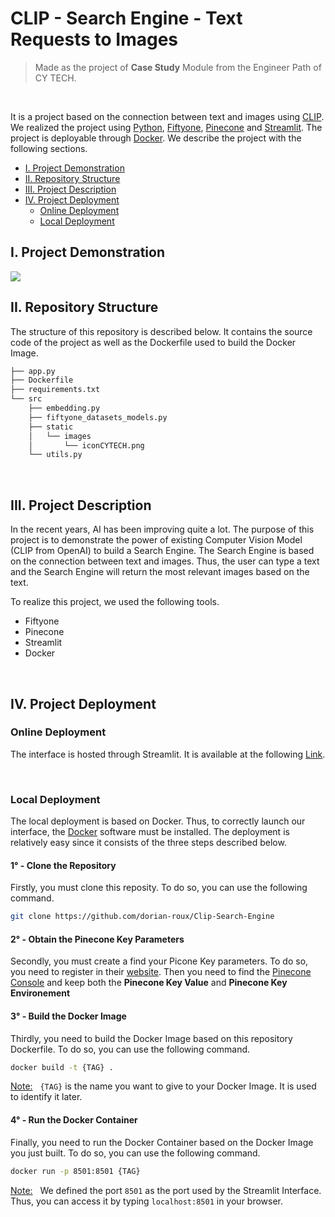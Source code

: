 # CLIP - Search Engine - Text Requests to Images
> Made as the project of **Case Study** Module from the Engineer Path of CY TECH.

<br>

It is a project based on the connection between text and images using [CLIP](https://openai.com/research/clip). We realized the project using [Python](https://www.python.org/), [Fiftyone](https://docs.voxel51.com/), [Pinecone](https://pinecone.io) and [Streamlit](https://streamlit.io/). The project is deployable through [Docker](https://www.docker.com/).
We describe the project with the following sections.
- [I. Project Demonstration](#project-demonstration)
- [II. Repository Structure](#repository-structure)
- [III. Project Description](#project-description)
- [IV. Project Deployment](#project-deployment)
    - [Online Deployment](#online-deployment)
    - [Local Deployment](#local-deployment)


## I. Project Demonstration
<img src="./src/static/gif/Demonstration.gif"/>

<br>

## II. Repository Structure
The structure of this repository is described below. It contains the source code of the project as well as the Dockerfile used to build the Docker Image.

```bash
├── app.py  
├── Dockerfile  
├── requirements.txt    
└── src    
    ├── embedding.py  
    ├── fiftyone_datasets_models.py  
    ├── static    
    │   └── images  
    │       └── iconCYTECH.png  
    └── utils.py
```
<br>

## III. Project Description

In the recent years, AI has been improving quite a lot. The purpose of this project is to demonstrate the power of existing Computer Vision Model (CLIP from OpenAI) to build a Search Engine. The Search Engine is based on the connection between text and images. Thus, the user can type a text and the Search Engine will return the most relevant images based on the text.

To realize this project, we used the following tools.
- Fiftyone
- Pinecone
- Streamlit
- Docker

<br>


## IV. Project Deployment

### Online Deployment

The interface is hosted through Streamlit. It is available at the following [Link](https://dorian-roux-clip-case-study-app-c97l2x.streamlit.app/).

<br>

### Local Deployment

The local deployment is based on Docker. Thus, to correctly launch our interface, the [Docker](https://www.docker.com/) software must be installed. The deployment is relatively easy since it consists of the three steps described below.

#### **1° - Clone the Repository**
Firstly, you must clone this reposity. To do so, you can use the following command.
```bash
git clone https://github.com/dorian-roux/Clip-Search-Engine
```

#### **2° - Obtain the Pinecone Key Parameters**
Secondly, you must create a find your Picone Key parameters. To do so, you need to register in their [website](https://pinecone.io). Then you need to find the [Pinecone Console](https://app.pinecone.io/organizations) and keep both the **Pinecone Key Value** and **Pinecone Key Environement**

#### **3° - Build the Docker Image**
Thirdly, you need to build the Docker Image based on this repository Dockerfile. To do so, you can use the following command.
```bash
docker build -t {TAG} .
```
<u>Note:</u> &nbsp; `{TAG}` is the name you want to give to your Docker Image. It is used to identify it later.


#### **4° - Run the Docker Container**
Finally, you need to run the Docker Container based on the Docker Image you just built. To do so, you can use the following command.
```bash
docker run -p 8501:8501 {TAG}
```
<u>Note:</u> &nbsp; We defined the port `8501` as the port used by the Streamlit Interface. Thus, you can access it by typing `localhost:8501` in your browser.



